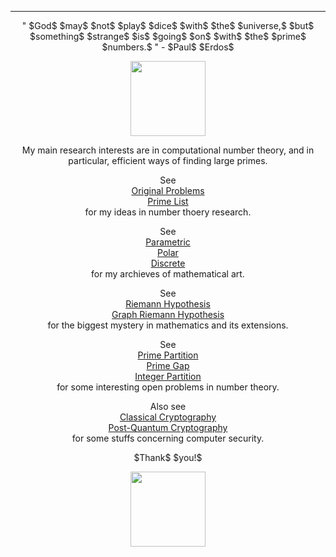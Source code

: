 ***
<p align="center"> " $God$ $may$ $not$ $play$ $dice$ $with$ $the$ $universe,$ $but$ $something$ $strange$ $is$ $going$ $on$ $with$ $the$ $prime$ $numbers.$ " - $Paul$ $Erdos$ <p/>
<p align="center"><img src= "https://user-images.githubusercontent.com/66701331/182988392-6dc55f54-b27b-414b-a433-48f172b1209d.png" width="120" height="120" ></p>

<p align="center"> My main research interests are in computational number theory, and in particular, efficient ways of finding large primes. </p>

<p align="center">
See
<br/>
<a href="https://bladezhenlei.github.io/Original-Problems/"> Original Problems </a>
<br/>
<a href="https://bladezhenlei.github.io/Prime-List/"> Prime List </a>
<br/>
for my ideas in number thoery research.
</p>

<p align="center">
See
<br/>
<a href="https://bladezhenlei.github.io/Gallery-Parametric/"> Parametric </a>
<br/>
<a href="https://bladezhenlei.github.io/Gallery-Polar/"> Polar </a>
<br/>
<a href="https://bladezhenlei.github.io/Gallery-Discrete/"> Discrete </a>
<br/>
for my archieves of mathematical art.
</p>

<p align="center">
See 
<br/>
<a href="https://bladezhenlei.github.io/Riemann-Hypothesis/"> Riemann Hypothesis</a>
<br/>
<a href="https://bladezhenlei.github.io/Graph-Riemann-Hypothesis/"> Graph Riemann Hypothesis </a>
<br/>
for the biggest mystery in mathematics and its extensions. 
</p>

<p align="center">
See
<br/>
<a href="https://bladezhenlei.github.io/Prime-Partition/"> Prime Partition </a>
<br/>
<a href="https://bladezhenlei.github.io/Prime-Gap/"> Prime Gap </a>
<br/>
<a href="https://bladezhenlei.github.io/Integer-Partition/"> Integer Partition </a>
<br/>
for some interesting open problems in number theory.
</p>

<p align="center">
Also see
<BR/>
<a href="https://bladezhenlei.github.io/Classical-Cryptography/"> Classical Cryptography </a>
<br/>
<a href="https://bladezhenlei.github.io/Post-Quantum-Cryptography/"> Post-Quantum Cryptography </a>
<br/>
for some stuffs concerning computer security. 
</p>

<p align="center">
$Thank$ $you!$

<p align="center"><img src= "https://user-images.githubusercontent.com/66701331/197352251-e628b06f-8a10-4b42-9a7d-ca48fd6e2475.png" width="120" height="120" ></p>


</p>
<html lang="en">
<head>
<meta http-equiv="content-type" content="text/html; charset=utf-8">
<script type="text/javascript" charset="utf-8" src="
https://cdn.mathjax.org/mathjax/latest/MathJax.js?config=TeX-AMS-MML_HTMLorMML,
https://vincenttam.github.io/javascripts/MathJaxLocal.js"></script>
</head>
